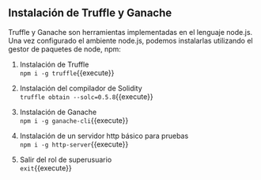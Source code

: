 ## Instalación de Truffle y Ganache

Truffle y Ganache son herramientas implementadas en el lenguaje node.js.
Una vez configurado el ambiente node.js, podemos instalarlas utilizando el
gestor de paquetes de node, npm:

1. Instalación de Truffle  
`npm i -g truffle`{{execute}}

2. Instalación del compilador de Solidity  
`truffle obtain --solc=0.5.8`{{execute}}

3. Instalación de Ganache  
`npm i -g ganache-cli`{{execute}}

4. Instalación de un servidor http básico para pruebas  
`npm i -g http-server`{{execute}}




5. Salir del rol de superusuario  
`exit`{{execute}}

<!--
Produce errores
/usr/bin/node /usr/lib/node_modules/npm/node_modules/node-gyp/bin/node-gyp.js rebuild
-->
